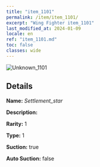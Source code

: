 ```yaml
---
title: "item_1101"
permalink: /item/item_1101/
excerpt: "Wing Fighter item_1101"
last_modified_at: 2024-01-09
locale: en
ref: "item_1101.md"
toc: false
classes: wide
---
```



 ![Unknown_1101](/images/item/Settlement_star_p.png)



## Details

 **Name:** *Settlement_star* 

 **Description:** 

 **Rarity:** 1 

 **Type:** 1 

 **Suction:** true 

 **Auto Suction:** false 


